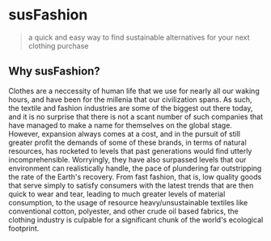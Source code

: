 ﻿# susFashion
> a quick and easy way to find sustainable alternatives for your next clothing purchase

## Why susFashion?
Clothes are a neccessity of human life that we use for nearly all our waking hours, and have been for the millenia that our civilization spans. As such, the textile and fashion industries are some of the biggest out there today, and it is no surprise that there is not a scant number of such companies that have managed to make a name for themselves on the global stage. However, expansion always comes at a cost, and in the pursuit of still greater profit the demands of some of these brands, in terms of natural resources, has rocketed to levels that past generations would find utterly incomprehensible. Worryingly, they have also surpassed levels that our environment can realistically handle, the pace of plundering far outstripping the rate of the Earth's recovery. From fast fashion, that is, low quality goods that serve simply to satisfy consumers with the latest trends that are then quick to wear and tear, leading to much greater levels of material consumption, to the usage of resource heavy/unsustainable textiles like conventional cotton, polyester, and other crude oil based fabrics, the clothing industry is culpable for a significant chunk of the world's ecological footprint.
